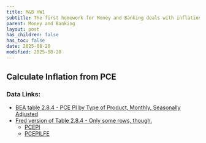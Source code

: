 ```yaml
---
title: M&B HW1
subtitle: The first homework for Money and Banking deals with inflation.
parent: Money and Banking
layout: post
has_children: false
has_toc: false
date: 2025-08-20
modified: 2025-08-20
---
```


## Calculate Inflation from PCE


### Data Links:

- [BEA table 2.8.4 - PCE PI by Type of Product, Monthly, Seasonally Adjusted](https://apps.bea.gov/iTable/?reqid=19&step=2&isuri=1&categories=survey#eyJhcHBpZCI6MTksInN0ZXBzIjpbMSwyLDMsM10sImRhdGEiOltbImNhdGVnb3JpZXMiLCJTdXJ2ZXkiXSxbIk5JUEFfVGFibGVfTGlzdCIsIjgxIl0sWyJGaXJzdF9ZZWFyIiwiMTk5NSJdLFsiTGFzdF9ZZWFyIiwiMjAyNSJdLFsiU2NhbGUiLCIwIl0sWyJTZXJpZXMiLCJNIl1dfQ==)
- [Fred version of Table 2.8.4 - Only some rows, though.](https://fred.stlouisfed.org/release/tables?rid=54&eid=3208#snid=3199)
    - [PCEPI](https://fred.stlouisfed.org/series/PCEPI)
    - [PCEPILFE](https://fred.stlouisfed.org/series/PCEPILFE)


<!-- 
General ideas for related HW:
Apply/calculate weights ourselves? https://www.bea.gov/help/faq/1006

Calculate/verify overall pce?
BEA table 2.8.3 and 2.8.5 have PCE quantities.
BEA table 2.8.4 has prices. (Used in this assignment.)
BEA table 2.8.5 is the dollar value of PCE components?

-->